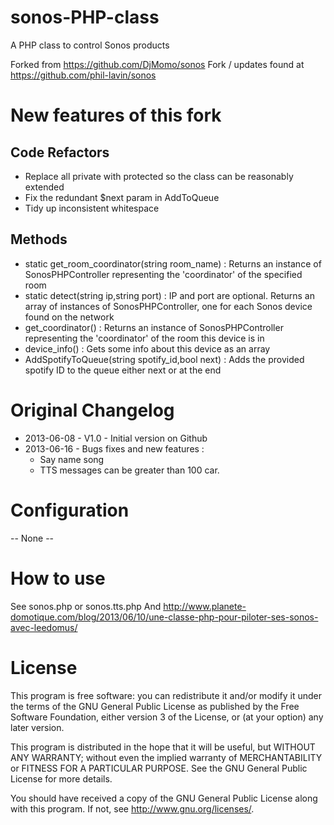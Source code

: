 sonos-PHP-class
=================

A PHP class to control Sonos products

Forked from https://github.com/DjMomo/sonos
Fork / updates found at https://github.com/phil-lavin/sonos

New features of this fork
=========================

Code Refactors
--------------

* Replace all private with protected so the class can be reasonably extended
* Fix the redundant $next param in AddToQueue
* Tidy up inconsistent whitespace

Methods
-------

* static get_room_coordinator(string room_name) : Returns an instance of SonosPHPController representing the 'coordinator' of the specified room
* static detect(string ip,string port) : IP and port are optional. Returns an array of instances of SonosPHPController, one for each Sonos device found on the network
* get_coordinator() : Returns an instance of SonosPHPController representing the 'coordinator' of the room this device is in
* device_info() : Gets some info about this device as an array
* AddSpotifyToQueue(string spotify_id,bool next) : Adds the provided spotify ID to the queue either next or at the end

Original Changelog
==================

* 2013-06-08 - V1.0 - Initial version on Github
* 2013-06-16 - Bugs fixes and new features :
	- Say name song	
	- TTS messages can be greater than 100 car.

Configuration
=============

-- None --

How to use
==========

See sonos.php or sonos.tts.php
And http://www.planete-domotique.com/blog/2013/06/10/une-classe-php-pour-piloter-ses-sonos-avec-leedomus/

License
=======
This program is free software: you can redistribute it and/or modify it under the terms of the GNU General Public License as published by the Free Software Foundation, either version 3 of the License, or (at your option) any later version.

This program is distributed in the hope that it will be useful, but WITHOUT ANY WARRANTY; without even the implied warranty of MERCHANTABILITY or FITNESS FOR A PARTICULAR PURPOSE. See the GNU General Public License for more details.

You should have received a copy of the GNU General Public License along with this program. If not, see http://www.gnu.org/licenses/.
